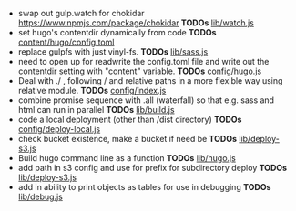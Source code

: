 - swap out gulp.watch for chokidar https://www.npmjs.com/package/chokidar __TODOs__ [lib/watch.js](lib/watch.js)
- set hugo's contentdir dynamically from code __TODOs__ [content/hugo/config.toml](content/hugo/config.toml)
- replace gulpfs with just vinyl-fs. __TODOs__ [lib/sass.js](lib/sass.js)
- need to open up for readwrite the config.toml file and write out the contentdir setting with "content" variable. __TODOs__ [config/hugo.js](config/hugo.js)
- Deal with ./ , following / and relative paths in a more flexible way using relative module. __TODOs__ [config/index.js](config/index.js)
- combine promise sequence with .all (waterfall) so that e.g. sass and html can run in parallel __TODOs__ [lib/build.js](lib/build.js)
- code a local deployment (other than /dist directory) __TODOs__ [config/deploy-local.js](config/deploy-local.js)
- check bucket existence, make a bucket if need be __TODOs__ [lib/deploy-s3.js](lib/deploy-s3.js)
- Build hugo command line as a function __TODOs__ [lib/hugo.js](lib/hugo.js)
- add path in s3 config and use for prefix for subdirectory deploy __TODOs__ [lib/deploy-s3.js](lib/deploy-s3.js)
- add in ability to print objects as tables for use in debugging __TODOs__ [lib/debug.js](lib/debug.js)
